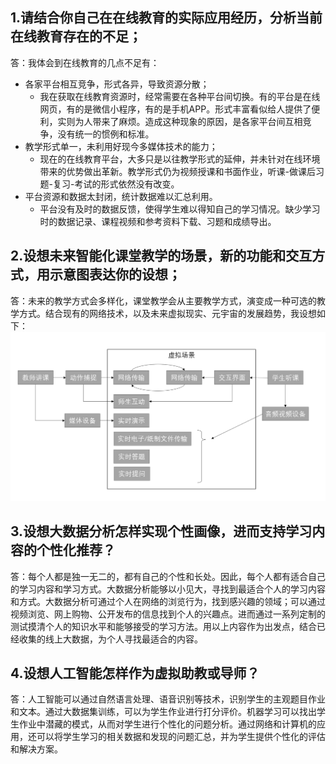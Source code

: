 
## 1.请结合你自己在在线教育的实际应用经历，分析当前在线教育存在的不足；

答：我体会到在线教育的几点不足有：

* 各家平台相互竞争，形式各异，导致资源分散；
  * 我在获取在线教育资源时，经常需要在各种平台间切换。有的平台是在线网页，有的是微信小程序，有的是手机APP。形式丰富看似给人提供了便利，实则为人带来了麻烦。造成这种现象的原因，是各家平台间互相竞争，没有统一的惯例和标准。
* 教学形式单一，未利用好现今多媒体技术的能力；
  * 现在的在线教育平台，大多只是以往教学形式的延伸，并未针对在线环境带来的优势做出革新。教学形式仍为视频授课和书面作业，听课-做课后习题-复习-考试的形式依然没有改变。
* 平台资源和数据太封闭，统计数据难以汇总利用。
  * 平台没有及时的数据反馈，使得学生难以得知自己的学习情况。缺少学习时的数据记录、课程视频和参考资料下载、习题和成绩导出。


## 2.设想未来智能化课堂教学的场景，新的功能和交互方式，用示意图表达你的设想；

答：未来的教学方式会多样化，课堂教学会从主要教学方式，演变成一种可选的教学方式。结合现有的网络技术，以及未来虚拟现实、元宇宙的发展趋势，我设想如下：
![虚拟场景](第二问插图.png)

## 3.设想大数据分析怎样实现个性画像，进而支持学习内容的个性化推荐？

答：每个人都是独一无二的，都有自己的个性和长处。因此，每个人都有适合自己的学习内容和学习方式。大数据分析能够以小见大，寻找到最适合个人的学习内容和方式。大数据分析可通过个人在网络的浏览行为，找到感兴趣的领域；可以通过视频浏览、网上购物、公开发布的信息找到个人的兴趣点。进而通过一系列定制的测试摸清个人的知识水平和能够接受的学习方法。用以上内容作为出发点，结合已经收集的线上大数据，为个人寻找最适合的内容。

## 4.设想人工智能怎样作为虚拟助教或导师？

答：人工智能可以通过自然语言处理、语音识别等技术，识别学生的主观题目作业和文本。通过大数据集训练，可以为学生作业进行打分评价。机器学习可以找出学生作业中潜藏的模式，从而对学生进行个性化的问题分析。通过网络和计算机的应用，还可以将学生学习的相关数据和发现的问题汇总，并为学生提供个性化的评估和解决方案。
